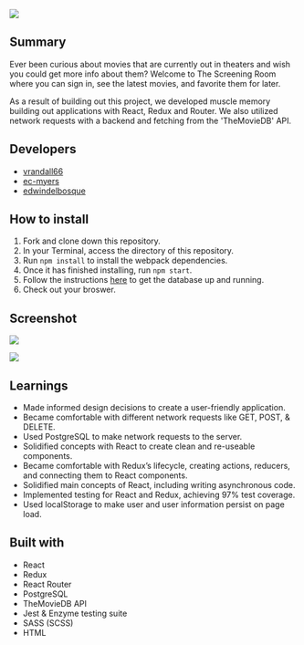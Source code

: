 ![](https://user-images.githubusercontent.com/48811985/67630271-b8b4ca80-f87c-11e9-8994-8ade2edc771f.png)

## Summary

Ever been curious about movies that are currently out in theaters and wish you could get more info about them? Welcome to The Screening Room where you can sign in, see the latest movies, and favorite them for later.

As a result of building out this project, we developed muscle memory building out applications with React, Redux and Router. We also utilized network requests with a backend and fetching from the 'TheMovieDB' API.

## Developers
- [vrandall66](https://github.com/vrandall66)
- [ec-myers](https://github.com/ec-myers)
- [edwindelbosque](https://github.com/edwindelbosque)

## How to install

1. Fork and clone down this repository.
2. In your Terminal, access the directory of this repository.
3. Run `npm install` to install the webpack dependencies.
4. Once it has finished installing, run `npm start`.
5. Follow the instructions [here](https://github.com/turingschool-examples/favorites-tracker-api) to get the database up and running.
6. Check out your broswer.

## Screenshot

![](https://user-images.githubusercontent.com/48811985/67738764-ca76a900-fa07-11e9-8ddb-0fc6a5aa1e9f.png)

![](https://user-images.githubusercontent.com/48811985/67738963-93ed5e00-fa08-11e9-93f0-1a99421b6b39.png)

## Learnings

- Made informed design decisions to create a user-friendly application.
- Became comfortable with different network requests like GET, POST, & DELETE.
- Used PostgreSQL to make network requests to the server.
- Solidified concepts with React to create clean and re-useable components.
- Became comfortable with Redux’s lifecycle, creating actions, reducers, and connecting them to React components.
- Solidified main concepts of React, including writing asynchronous code.
- Implemented testing for React and Redux, achieving 97% test coverage.
- Used localStorage to make user and user information persist on page load.

## Built with

- React
- Redux
- React Router
- PostgreSQL
- TheMovieDB API
- Jest & Enzyme testing suite
- SASS (SCSS)
- HTML
